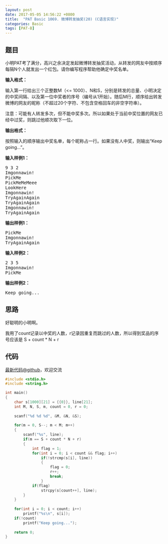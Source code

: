 ```yaml
---
layout: post
date: 2017-05-05 14:56:22 +0800
title:  "PAT Basic 1069. 微博转发抽奖(20) (C语言实现)"
categories: Basic
tags: [PAT-B]
---
```


## 题目

<div id="problemContent">
<p>
小明PAT考了满分，高兴之余决定发起微博转发抽奖活动，从转发的网友中按顺序每隔N个人就发出一个红包。请你编写程序帮助他确定中奖名单。
</p>
<p><b>
输入格式：
</b></p>
<p>
输入第一行给出三个正整数M（&lt;= 1000）、N和S，分别是转发的总量、小明决定的中奖间隔、以及第一位中奖者的序号（编号从1开始）。随后M行，顺序给出转发微博的网友的昵称（不超过20个字符、不包含空格回车的非空字符串）。
</p>
<p>
注意：可能有人转发多次，但不能中奖多次。所以如果处于当前中奖位置的网友已经中过奖，则跳过他顺次取下一位。
</p>
<p><b>
输出格式：
</b></p>
<p>
按照输入的顺序输出中奖名单，每个昵称占一行。如果没有人中奖，则输出“Keep going...”。
</p>
<b>输入样例1：</b><pre>
9 3 2
Imgonnawin!
PickMe
PickMeMeMeee
LookHere
Imgonnawin!
TryAgainAgain
TryAgainAgain
Imgonnawin!
TryAgainAgain
</pre>
<b>输出样例1：</b><pre>
PickMe
Imgonnawin!
TryAgainAgain
</pre>
<b>输入样例2：</b><pre>
2 3 5
Imgonnawin!
PickMe
</pre>
<b>输出样例2：</b><pre>
Keep going...
</pre>
</div>

## 思路

好聪明的小明啊。

我用了count记录以中奖的人数，r记录因重复而跳过的人数，所以得到奖品的序号应该是 S + count \* N + r

## 代码

[最新代码@github](https://github.com/OliverLew/PAT/blob/master/PATBasic/1069.c)，欢迎交流
```c
#include <stdio.h>
#include <string.h>

int main()
{
    char s[1000][21] = {{0}}, line[21];
    int M, N, S, m, count = 0, r = 0;
    
    scanf("%d %d %d", &M, &N, &S);
    
    for(m = 0, S--; m < M; m++)
    {
        scanf("%s", line);
        if(m == S + count * N + r)
        {
            int flag = 1;
            for(int i = 0; i < count && flag; i++) 
                if(!strcmp(s[i], line)) 
                {
                    flag = 0; 
                    r++; 
                    break;
                }
            if(flag) 
                strcpy(s[count++], line);
        }
    }
    
    for(int i = 0; i < count; i++) 
        printf("%s\n", s[i]);
    if(!count) 
        printf("Keep going...");
    
    return 0;
}

```